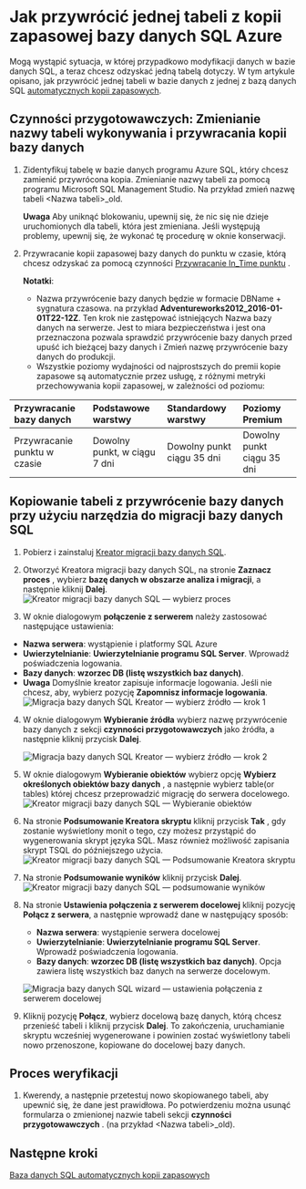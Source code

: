 <properties
    pageTitle="Przywracanie z kopii zapasowej bazy danych SQL Azure jednej tabeli | Microsoft Azure"
    description="Dowiedz się, jak przywrócić jednej tabeli z kopii zapasowej bazy danych SQL Azure."
    services="sql-database"
    documentationCenter=""
    authors="dalechen"
    manager="felixwu"
    editor=""/>

<tags
    ms.service="sql-database"
    ms.workload="data-management"
    ms.tgt_pltfrm="na"
    ms.devlang="na"
    ms.topic="article"
    ms.date="08/31/2016"
    ms.author="daleche"/>


# <a name="how-to-restore-a-single-table-from-an-azure-sql-database-backup"></a>Jak przywrócić jednej tabeli z kopii zapasowej bazy danych SQL Azure

Mogą wystąpić sytuacja, w której przypadkowo modyfikacji danych w bazie danych SQL, a teraz chcesz odzyskać jedną tabelą dotyczy. W tym artykule opisano, jak przywrócić jednej tabeli w bazie danych z jednej z bazą danych SQL [automatycznych kopii zapasowych](sql-database-automated-backups.md).

## <a name="preparation-steps-rename-the-table-and-restore-a-copy-of-the-database"></a>Czynności przygotowawczych: Zmienianie nazwy tabeli wykonywania i przywracania kopii bazy danych
1. Zidentyfikuj tabelę w bazie danych programu Azure SQL, który chcesz zamienić przywrócona kopia. Zmienianie nazwy tabeli za pomocą programu Microsoft SQL Management Studio. Na przykład zmień nazwę tabeli &lt;Nazwa tabeli&gt;_old.

    **Uwaga** Aby uniknąć blokowaniu, upewnij się, że nic się nie dzieje uruchomionych dla tabeli, która jest zmieniana. Jeśli występują problemy, upewnij się, że wykonać tę procedurę w oknie konserwacji.

2. Przywracanie kopii zapasowej bazy danych do punktu w czasie, którą chcesz odzyskać za pomocą czynności [Przywracanie In_Time punktu](sql-database-recovery-using-backups.md#point-in-time-restore) .

    **Notatki**:
    - Nazwa przywrócenie bazy danych będzie w formacie DBName + sygnatura czasowa. na przykład **Adventureworks2012_2016-01-01T22-12Z**. Ten krok nie zastępować istniejących Nazwa bazy danych na serwerze. Jest to miara bezpieczeństwa i jest ona przeznaczona pozwala sprawdzić przywrócenie bazy danych przed upuść ich bieżącej bazy danych i Zmień nazwę przywrócenie bazy danych do produkcji.
    - Wszystkie poziomy wydajności od najprostszych do premii kopie zapasowe są automatycznie przez usługę, z różnymi metryki przechowywania kopii zapasowej, w zależności od poziomu:

| Przywracanie bazy danych | Podstawowe warstwy | Standardowy warstwy | Poziomy Premium |
| :-- | :-- | :-- | :-- |
|  Przywracanie punktu w czasie |  Dowolny punkt, w ciągu 7 dni|Dowolny punkt ciągu 35 dni| Dowolny punkt ciągu 35 dni|

## <a name="copying-the-table-from-the-restored-database-by-using-the-sql-database-migration-tool"></a>Kopiowanie tabeli z przywrócenie bazy danych przy użyciu narzędzia do migracji bazy danych SQL
1. Pobierz i zainstaluj [Kreator migracji bazy danych SQL](https://sqlazuremw.codeplex.com).

2. Otworzyć Kreatora migracji bazy danych SQL, na stronie **Zaznacz proces** , wybierz **bazę danych w obszarze analiza i migracji**, a następnie kliknij **Dalej**.
![Kreator migracji bazy danych SQL — wybierz proces](./media/sql-database-cloud-migrate-restore-single-table-azure-backup/1.png)
3. W oknie dialogowym **połączenie z serwerem** należy zastosować następujące ustawienia:
 - **Nazwa serwera**: wystąpienie i platformy SQL Azure
 - **Uwierzytelnianie**: **Uwierzytelnianie programu SQL Server**. Wprowadź poświadczenia logowania.
 - **Bazy danych**: **wzorzec DB (listę wszystkich baz danych)**.
 - **Uwaga** Domyślnie kreator zapisuje informacje logowania. Jeśli nie chcesz, aby, wybierz pozycję **Zapomnisz informacje logowania**.
![Migracja bazy danych SQL Kreator — wybierz źródło — krok 1](./media/sql-database-cloud-migrate-restore-single-table-azure-backup/2.png)
4. W oknie dialogowym **Wybieranie źródła** wybierz nazwę przywrócenie bazy danych z sekcji **czynności przygotowawczych** jako źródła, a następnie kliknij przycisk **Dalej**.

    ![Migracja bazy danych SQL Kreator — wybierz źródło — krok 2](./media/sql-database-cloud-migrate-restore-single-table-azure-backup/3.png)

5. W oknie dialogowym **Wybieranie obiektów** wybierz opcję **Wybierz określonych obiektów bazy danych** , a następnie wybierz table(or tables) której chcesz przeprowadzić migrację do serwera docelowego.
![Kreator migracji bazy danych SQL — Wybieranie obiektów](./media/sql-database-cloud-migrate-restore-single-table-azure-backup/4.png)

6. Na stronie **Podsumowanie Kreatora skryptu** kliknij przycisk **Tak** , gdy zostanie wyświetlony monit o tego, czy możesz przystąpić do wygenerowania skrypt języka SQL. Masz również możliwość zapisania skrypt TSQL do późniejszego użycia.
![Kreator migracji bazy danych SQL — Podsumowanie Kreatora skryptu](./media/sql-database-cloud-migrate-restore-single-table-azure-backup/5.png)

7. Na stronie **Podsumowanie wyników** kliknij przycisk **Dalej**.
![Kreator migracji bazy danych SQL — podsumowanie wyników](./media/sql-database-cloud-migrate-restore-single-table-azure-backup/6.png)

8. Na stronie **Ustawienia połączenia z serwerem docelowej** kliknij pozycję **Połącz z serwera**, a następnie wprowadź dane w następujący sposób:
    - **Nazwa serwera**: wystąpienie serwera docelowej
    - **Uwierzytelnianie**: **Uwierzytelnianie programu SQL Server**. Wprowadź poświadczenia logowania.
    - **Bazy danych**: **wzorzec DB (listę wszystkich baz danych)**. Opcja zawiera listę wszystkich baz danych na serwerze docelowym.

    ![Migracja bazy danych SQL wizard — ustawienia połączenia z serwerem docelowej](./media/sql-database-cloud-migrate-restore-single-table-azure-backup/7.png)

9. Kliknij pozycję **Połącz**, wybierz docelową bazę danych, którą chcesz przenieść tabeli i kliknij przycisk **Dalej**. To zakończenia, uruchamianie skryptu wcześniej wygenerowane i powinien zostać wyświetlony tabeli nowo przenoszone, kopiowane do docelowej bazy danych.

## <a name="verification-step"></a>Proces weryfikacji
1. Kwerendy, a następnie przetestuj nowo skopiowanego tabeli, aby upewnić się, że dane jest prawidłowa. Po potwierdzeniu można usunąć formularza o zmienionej nazwie tabeli sekcji **czynności przygotowawczych** . (na przykład &lt;Nazwa tabeli&gt;_old).

## <a name="next-steps"></a>Następne kroki

[Baza danych SQL automatycznych kopii zapasowych](sql-database-automated-backups.md)
